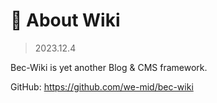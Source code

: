 # 📗 About Wiki

> 2023.12.4

Bec-Wiki is yet another Blog & CMS framework.

GitHub: https://github.com/we-mid/bec-wiki
